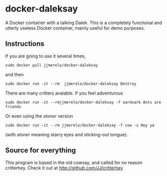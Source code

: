# docker-daleksay

A Docker container with a talking Dalek. This is a completely functional and utterly useless Docker container, mainly useful for demo purposes.

## Instructions

If you are going to use it several times,

	sudo docker pull jjmerelo/docker-daleksay
	
and then

	sudo docker run -it --rm  jjmerelo/docker-daleksay Destroy
	
There are many critters avaiable. If you feel adventurous

	sudo docker run -it --rmjjmerelo/docker-daleksay -f aardvark Ants are friends

Or even using the *stoner* version

    sudo docker run -it --rm jjmerelo/docker-daleksay -f cow -s Hey ya

(with *stoner* meaning starry eyes and sticking-out tongue).

## Source for everything

This program is based in the old cowsay, and called for no reason critterhey. Check it out at http://github.com/JJ/critterhey


